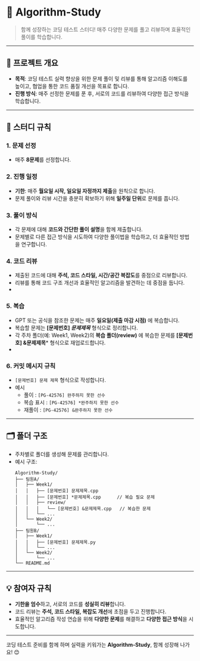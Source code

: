 # 📘 Algorithm-Study

> 함께 성장하는 코딩 테스트 스터디! 매주 다양한 문제를 풀고 리뷰하며 효율적인 풀이를 학습합니다.

---

## 📝 프로젝트 개요

- **목적**: 코딩 테스트 실력 향상을 위한 문제 풀이 및 리뷰를 통해 알고리즘 이해도를 높이고, 협업을 통한 코드 품질 개선을 목표로 합니다.
- **진행 방식**: 매주 선정한 문제를 푼 후, 서로의 코드를 리뷰하여 다양한 접근 방식을 학습합니다.

---

## 📆 스터디 규칙

### 1. 문제 선정
   - 매주 **8문제**를 선정합니다.

### 2. 진행 일정
   - **기한**: 매주 **월요일 시작, 일요일 자정까지 제출**을 원칙으로 합니다.
   - 문제 풀이와 리뷰 시간을 충분히 확보하기 위해 **일주일 단위**로 문제를 풉니다.
  
### 3. 풀이 방식
   - 각 문제에 대해 **코드와 간단한 풀이 설명**을 함께 제출합니다.
   - 문제별로 다른 접근 방식을 시도하여 다양한 풀이법을 학습하고, 더 효율적인 방법을 연구합니다.

### 4. 코드 리뷰
   - 제출된 코드에 대해 **주석, 코드 스타일, 시간/공간 복잡도**를 중점으로 리뷰합니다.
   - 리뷰를 통해 코드 구조 개선과 효율적인 알고리즘을 발견하는 데 중점을 둡니다.
   - 
### 5. 복습
   - GPT 또는 공식을 참조한 문제는 매주 **일요일(제출 마감 시점)** 에 복습합니다.
   - 복습할 문제는 **[문제번호] *문제제목*** 형식으로 정리합니다.
   - 각 주차 폴더(예: Week1, Week2)의 **복습 폴더(review)** 에 복습한 문제를 **[문제번호] &문제제목*** 형식으로 재업로드합니다.
   - 
### 6. 커밋 메시지 규칙
   - `[문제번호] 문제 제목` 형식으로 작성합니다.
   - 예시
     - 풀이       : `[PG-42576] 완주하지 못한 선수`
     - 복습 표시  : `[PG-42576] *완주하지 못한 선수`
     - 재풀이     : `[PG-42576] &완주하지 못한 선수`

---

## 🗂 폴더 구조

- 주차별로 폴더를 생성해 문제를 관리합니다.
- 예시 구조:
    ```
    Algorithm-Study/
    ├── 팀원A/
    │   ├── Week1/
    │   │   ├── [문제번호] 문제제목.cpp
    │   │   ├── [문제번호] *문제제목.cpp      // 복습 필요 문제
    │   │   ├── review/
    │   │   │   └── [문제번호] &문제제목.cpp   // 복습한 문제
    │   │   └── ...
    │   └── Week2/
    │       └── ...
    ├── 팀원B/
    │   ├── Week1/
    │   │   ├── [문제번호] 문제제목.py
    │   │   └── ...
    │   └── Week2/
    │       └── ...
    └── README.md
    ```

---

## 💡 참여자 규칙

- **기한을 엄수**하고, 서로의 코드를 **성실히 리뷰**합니다.
- 코드 리뷰는 **주석, 코드 스타일, 복잡도 개선**에 초점을 두고 진행합니다.
- 효율적인 알고리즘 작성 연습을 위해 **다양한 문제**를 해결하고 **다양한 접근 방식**을 시도합니다.

---

코딩 테스트 준비를 함께 하며 실력을 키워가는 **Algorithm-Study**, 함께 성장해 나가요! 😊
